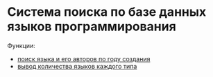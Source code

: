 # Система поиска по базе данных языков программирования
 Функции:
 - [поиск языка и его авторов по году создания](task3.py)
 - [вывод количества языков каждого типа](task4.py) 
 
